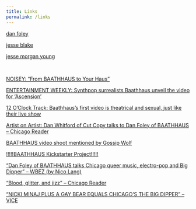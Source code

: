 ```yaml
---
title: Links
permalink: /links
---
```


<p>
  <a href="https://www.dan-foley.com" target="_blank" rel="noopener noreferrer"
    >dan foley</a
  >
</p>
<p>
  <a href="http://jesseblakemusic.com" target="_blank" rel="noopener noreferrer"
    >jesse blake</a
  >
</p>
<p>
  <a
    href="http://jessemorganyoung.com"
    target="_blank"
    rel="noopener noreferrer"
    >jesse morgan young</a
  >
</p>
<p>&nbsp;</p>
<p>
  <a href="http://noisey.vice.com/blog/from-baathhaus-to-your-haus"
    >NOISEY: &#8220;From BAATHHAUS to Your Haus&#8221;</a
  >
</p>
<p>
  <a
    href="https://ew.com/article/2014/07/01/synthpop-surrealists-baathhaus-unveil-the-video-for-ascension/"
    >ENTERTAINMENT WEEKLY: Synthpop surrealists Baathhaus unveil the video for
    &#8216;Ascension&#8217;</a
  >
</p>
<p>
  <a
    href="http://www.chicagoreader.com/Bleader/archives/2014/03/06/12-oclock-track-baathhauss-first-video-is-theatrical-and-sexual-just-like-their-live-show"
    >12 O&#8217;Clock Track: Baathhaus&#8217;s first video is theatrical and
    sexual, just like their live show</a
  >
</p>
<p>
  <a
    href="http://www.chicagoreader.com/chicago/cut-copy-free-mind-dan-whitford-baathhaus-foley/Content?oid=11485763"
    >Artist on Artist: Dan Whitford of Cut Copy talks to Dan Foley of BAATHHAUS
    &#8211; Chicago Reader</a
  >
</p>
<p>
  <a
    href="http://www.chicagoreader.com/chicago/cheer-accident-kester-baathhaus-aerial-ballet-lamp/Content?oid=10065314"
  >
    BAATHHAUS video shoot mentioned by Gossip Wolf</a
  >
</p>
<p>
  <a href="http://kck.st/17iy77e">!!!!!BAATHHAUS Kickstarter Project!!!!!</a>
</p>
<p>
  <a
    href="http://www.wbez.org/blogs/nico-lang/2013-03/dan-foley-baathhaus-talks-chicago-queer-music-electro-pop-and-big-dipper"
    >&#8220;Dan Foley of BAATHHAUS talks Chicago queer music, electro-pop and
    Big Dipper&#8221; &#8211; WBEZ (by Nico Lang)</a
  >
</p>
<p>
  <a
    href="http://www.chicagoreader.com/chicago/daan-baathhaus-gay-synth-foley-young-andrews-hozeny/Content?oid=7758537"
    target="_blank"
    rel="noopener noreferrer"
    >&#8220;Blood, glitter, and jizz&#8221; &#8211; Chicago Reader</a
  >
</p>
<p>
  <a
    href="http://www.vice.com/read/nicki-minaj-plus-a-gay-bear-equals-chicagos-the-big-dipper"
    target="_blank"
    rel="noopener noreferrer"
    >&#8220;NICKI MINAJ PLUS A GAY BEAR EQUALS CHICAGO&#8217;S THE BIG
    DIPPER&#8221; &#8211; VICE</a
  >
</p>
